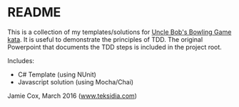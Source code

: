 # README #

This is a collection of my templates/solutions for [Uncle Bob's Bowling Game kata](http://butunclebob.com/ArticleS.UncleBob.TheBowlingGameKata). It is useful to demonstrate the principles of TDD. The original Powerpoint that documents the TDD steps is included in the project root.

Includes:
- C# Template (using NUnit)
- Javascript solution (using Mocha/Chai)

Jamie Cox, March 2016
(www.teksidia.com)